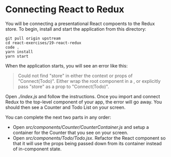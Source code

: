 # Connecting React to Redux

You will be connecting a presentational React compoents to the Redux store. To begin, install and start the application from this directory:

```shell
git pull origin upstream
cd react-exercises/19-react-redux
code .
yarn install
yarn start
```

When the application starts, you will see an error like this:

> Could not find "store" in either the context or props of "Connect(Todo)". Either wrap the root component in a <Provider>, or explicitly pass "store" as a prop to "Connect(Todo)".

Open _./index.js_ and follow the instructions. Once you import and connect Redux to the top-level component of your app, the error will go away. You should then see a Counter and Todo List on your screen.

You can complete the next two parts in any order:

- Open _src/components/Counter/CounterContainer.js_ and setup a container for the Counter that you see on your screen.
- Open _src/components/Todo/Todo.jsx_. Refactor the React component so that it will use the props being passed down from its container instead of in-component state.
